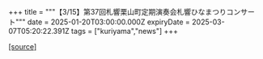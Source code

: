 +++
title = """【3/15】第37回札響栗山町定期演奏会札響ひなまつりコンサート"""
date = 2025-01-20T03:00:00.000Z
expiryDate = 2025-03-07T05:20:22.391Z
tags = ["kuriyama","news"]
+++


[[source]](https://www.town.kuriyama.hokkaido.jp/soshiki/55/30050.html)
